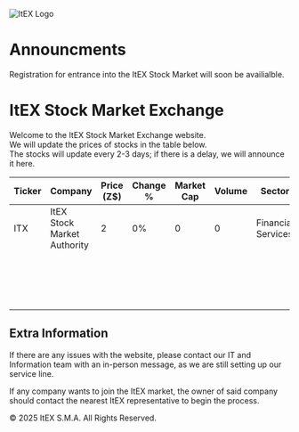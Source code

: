 ![ItEX Logo](https://i.imgur.com/bfsxPOA.jpg)

# Announcments
Registration for entrance into the ItEX Stock Market will soon be availialble.

# ItEX Stock Market Exchange
Welcome to the ItEX Stock Market Exchange website.  
We will update the prices of stocks in the table below.  
The stocks will update every 2-3 days; if there is a delay, we will announce it here.

| Ticker | Company | Price (Z$) | Change % | Market Cap | Volume | Sector |
| ------ | ------- | ---------- | -------- | ---------- | ------ | ------ |
| ITX    | ItEX Stock Market Authority | 2 | 0% | 0 | 0 | Financial Services |
|        |                    |   |    |   |   | |
|        |                    |   |    |   |   | |
|        |                    |   |    |   |   | |
|        |                    |   |    |   |   | |
|        |                    |   |    |   |   | |
|        |                    |   |    |   |   | |
|        |                    |   |    |   |   | |
|        |                    |   |    |   |   | |
|        |                    |   |    |   |   | |
|        |                    |   |    |   |   | |
|        |                    |   |    |   |   | |
|        |                    |   |    |   |   | |
|        |                    |   |    |   |   | |
|        |                    |   |    |   |   | |
|        |                    |   |    |   |   | |
|        |                    |   |    |   |   | |
|        |                    |   |    |   |   | |

## Extra Information
If there are any issues with the website, please contact our IT and Information team with an in-person message, as we are still setting up our service line.  

If any company wants to join the ItEX market, the owner of said company should contact the nearest ItEX representative to begin the process.

© 2025 ItEX S.M.A. All Rights Reserved.
